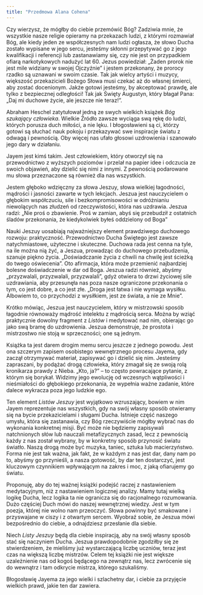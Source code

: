 ```yaml
---
title: "Przedmowa Alana Cohena"
---
```


Czy wierzysz, że mógłby do ciebie przemówić Bóg? Zadziwia mnie, że wszystkie nasze religie opieramy na przekazach ludzi, z którymi rozmawiał Bóg, ale kiedy jeden ze współczesnych nam ludzi ogłasza, że słowo Ducha zostało wypisane w jego sercu, jesteśmy skłonni przepytywać go z jego kwalifikacji i referencji lub zastanawiamy się, czy nie jest on przypadkiem ofiarą narkotykowych nadużyć lat 60. Jezus powiedział: „Żaden prorok nie jest mile widziany w swojej Ojczyźnie” i jestem przekonany, że prorocy rzadko są uznawani w swoim czasie. Tak jak wielcy artyści i muzycy, większość przekazicieli Bożego Słowa musi czekać aż do własnej śmierci, aby zostać docenionym. Jakże gotowi jesteśmy, by akceptować prawdę, ale tylko z bezpiecznej odległości! Tak jak Święty Augustyn, który błagał Pana: „Daj mi duchowe życie, ale jeszcze nie teraz!”.

Abraham Heschel zatytułował jedną ze swych wielkich książek *Bóg szukający człowieka*. Wielkie Źródło zawsze wyciąga swą rękę do ludzi, których porusza duch miłości, a nie lęku. I błogosławieni są ci, którzy gotowi są słuchać nauk pokoju i przekazywać swe inspiracje światu z odwagą i pewnością. Oby więcej nas ufało głosowi uzdrowienia i szanowało jego dary w działaniu.

Jayem jest kimś takim. Jest człowiekiem, który otworzył się na przewodnictwo z wyższych poziomów i przelał na papier idee i odczucia ze swoich objawień, aby dzielić się nimi z innymi. Z pewnością podarowane mu słowa przeznaczone są również dla nas wszystkich.

Jestem głęboko wdzięczny za słowa Jeszuy, słowa wielkiej łagodności, mądrości i jasności zawarte w tych lekcjach. Jeszua jest nauczycielem o głębokim współczuciu, sile i bezkompromisowości w odróżnianiu niewolących nas złudzeń od rzeczywistości, która nas uzdrawia. Jeszua radzi: „Nie proś o zbawienie. Proś w zamian, abyś się przebudził z ostatnich śladów przekonania, że kiedykolwiek byłeś oddzielony od Boga”

Nauki Jeszuy uosabiają najważniejszy element prawdziwego duchowego rozwoju: praktyczność. Przewodnictwo Ducha Świętego jest zawsze natychmiastowe, użyteczne i skuteczne. Duchowa rada jest cenna na tyle, na ile można nią żyć, a Jeszua, prowadząc do duchowego przebudzenia, szanuje piękno życia. „Doświadczanie życia z chwili na chwilę jest ścieżką do twego oświecenia”. Oto afirmacja, która może przemienić najbardziej bolesne doświadczenie w dar od Boga. Jeszua radzi również, abyśmy „przyzwalali, przyzwalali, przyzwalali”, gdyż otwiera to drzwi życiowej sile uzdrawiania, aby przesunęła nas poza nasze ograniczone przekonania o tym, co jest dobre, a co jest złe. „Droga jest łatwa i nie wymaga wysiłku. Albowiem to, co przychodzi z wysiłkiem, jest ze świata, a nie ze Mnie”.

Krótko mówiąc, Jeszua jest nauczycielem, który w mistrzowski sposób łagodnie równoważy mądrość intelektu z mądrością serca. Można by wziąć praktycznie dowolny fragment z *Listów* i medytować nad nim, obierając go jako swą bramę do uzdrowienia. Jeszua demonstruje, że prostota i mistrzostwo nie stoją w sprzeczności; one są jednym.

Książka ta jest darem drogim memu sercu jeszcze z jednego powodu. Jest ona szczerym zapisem osobistego wewnętrznego procesu Jayema, gdy zaczął otrzymywać materiał, zapisywać go i dzielić się nim. Jesteśmy zapraszani, by podążać drogą człowieka, który zmagał się ze swoją rolą kronikarza prawdy z Nieba. „Kto, ja?” – to często powracające pytanie, z którym się borykał. Widzimy jego ewolucję od wczesnych wątpliwości i nieśmiałości do głębokiego przekonania, że wypełnia ważne zadanie, które dalece wykracza poza jego ludzkie ego.

Ten element *Listów Jeszuy* jest wyjątkowo wzruszający, bowiem w nim Jayem reprezentuje nas wszystkich, gdy na swój własny sposób otwieramy się na bycie przekazicielami i sługami Ducha. Istnieje część naszego umysłu, która się zastanawia, czy Bóg rzeczywiście mógłby wybrać nas do wykonania konkretnej misji. Być może nie będziemy zapisywali natchnionych słów lub nauczali metafizycznych zasad, lecz z pewnością każdy z nas został wybrany, by w konkretny sposób przynosić światu światło. Naszą drogą może być muzyka, taniec, sztuka lub macierzyństwo. Forma nie jest tak ważna, jak fakt, że w każdym z nas jest dar, dany nam po to, abyśmy go przynieśli, a nasza gotowość, by dar ten dostarczyć, jest kluczowym czynnikiem wpływającym na zakres i moc, z jaką ofiarujemy go światu.

Proponuję, aby do tej ważnej książki podejść raczej z nastawieniem medytacyjnym, niż z nastawieniem logicznej analizy. Mamy tutaj wielką logikę Ducha, lecz logika ta nie ogranicza się do racjonalnego rozumowania. Dużo częściej Duch mówi do naszej wewnętrznej wiedzy. Jest w tym poezja, której nie wolno nam przeoczyć. Słowa powinny być smakowane i przyswajane w ciszy i z otwartym sercem. Wyobraź sobie, że Jeszua mówi bezpośrednio do ciebie, a odnajdziesz przesłanie dla siebie.

Niech *Listy Jeszuy* będą dla ciebie inspiracją, aby na swój własny sposób stać się naczyniem Ducha. Jeszua prawdopodobnie zgodziłby się ze stwierdzeniem, że mieliśmy już wystarczającą liczbę uczniów, teraz jest czas na większą liczbę mistrzów. Celem tej książki nie jest większe uzależnienie nas od kogoś będącego na zewnątrz nas, lecz zwrócenie się do wewnątrz i tam odkrycie mistrza, którego szukaliśmy.

Błogosławię Jayema za jego wielki i szlachetny dar, i ciebie za przyjęcie wielkich prawd, jakie ten dar zawiera.

